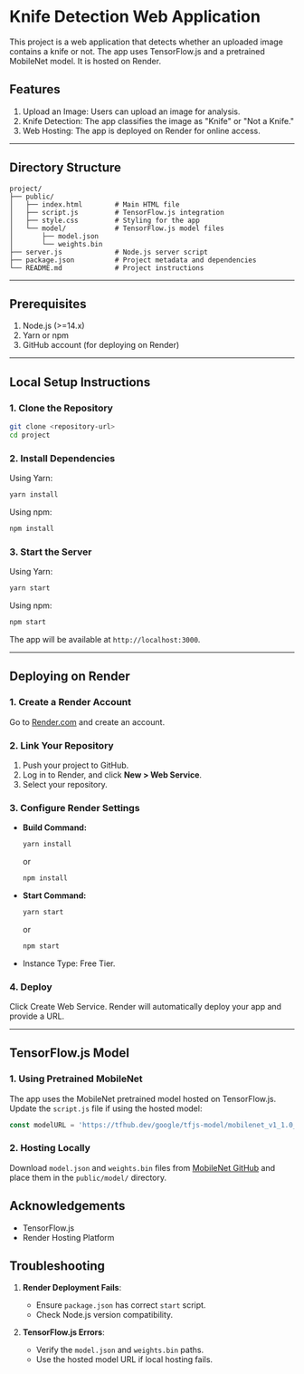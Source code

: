 
# Knife Detection Web Application

This project is a web application that detects whether an uploaded image contains a knife or not. The app uses TensorFlow.js and a pretrained MobileNet model. It is hosted on Render.



## Features
1. Upload an Image: Users can upload an image for analysis.
2. Knife Detection: The app classifies the image as "Knife" or "Not a Knife."
3. Web Hosting: The app is deployed on Render for online access.

---

## Directory Structure
```
project/
├── public/
│   ├── index.html        # Main HTML file
│   ├── script.js         # TensorFlow.js integration
│   ├── style.css         # Styling for the app
│   └── model/            # TensorFlow.js model files
│       ├── model.json
│       └── weights.bin
├── server.js             # Node.js server script
├── package.json          # Project metadata and dependencies
└── README.md             # Project instructions
```

---

## Prerequisites
1. Node.js (>=14.x)
2. Yarn or npm
3. GitHub account (for deploying on Render)

---

## Local Setup Instructions

### 1. Clone the Repository
```bash
git clone <repository-url>
cd project
```

### 2. Install Dependencies
Using Yarn:
```bash
yarn install
```
Using npm:
```bash
npm install
```

### 3. Start the Server
Using Yarn:
```bash
yarn start
```
Using npm:
```bash
npm start
```

The app will be available at `http://localhost:3000`.

---

## Deploying on Render

### 1. Create a Render Account
Go to [Render.com](https://render.com) and create an account.

### 2. Link Your Repository
1. Push your project to GitHub.
2. Log in to Render, and click **New > Web Service**.
3. Select your repository.

### 3. Configure Render Settings
- **Build Command:**
  ```bash
  yarn install
  ```
  or
  ```bash
  npm install
  ```

- **Start Command:**
  ```bash
  yarn start
  ```
  or
  ```bash
  npm start
  ```

- Instance Type: Free Tier.

### 4. Deploy
Click Create Web Service. Render will automatically deploy your app and provide a URL.

---

## TensorFlow.js Model

### 1. Using Pretrained MobileNet
The app uses the MobileNet pretrained model hosted on TensorFlow.js. Update the `script.js` file if using the hosted model:
```javascript
const modelURL = 'https://tfhub.dev/google/tfjs-model/mobilenet_v1_1.0_224/1/default/1/model.json';
```

### 2. Hosting Locally
Download `model.json` and `weights.bin` files from [MobileNet GitHub](https://github.com/tensorflow/tfjs-models/tree/master/mobilenet) and place them in the `public/model/` directory.



## Acknowledgements
- TensorFlow.js
- Render Hosting Platform


## Troubleshooting
1. **Render Deployment Fails**:
   - Ensure `package.json` has correct `start` script.
   - Check Node.js version compatibility.

2. **TensorFlow.js Errors**:
   - Verify the `model.json` and `weights.bin` paths.
   - Use the hosted model URL if local hosting fails.





